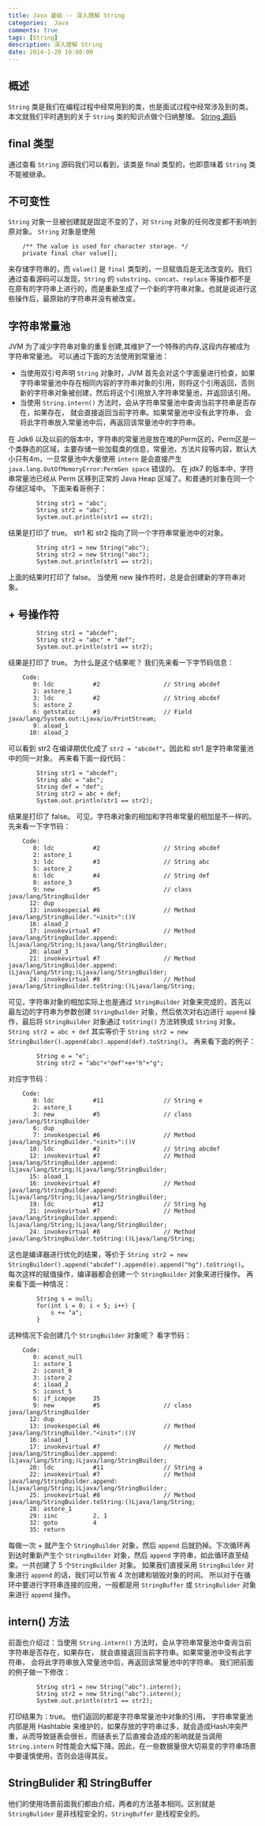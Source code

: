 ```yaml
---
title: Java 基础 -- 深入理解 String
categories:  Java
comments: true
tags: [String]
description: 深入理解 String
date: 2014-1-20 10:00:00
---
```


## 概述

`String` 类是我们在编程过程中经常用到的类，也是面试过程中经常涉及到的类。本文就我们平时遇到的关于 `String` 类的知识点做个归纳整理。
[String 源码](https://code.csdn.net/hty1053240123/jdk-source/tree/master/java/lang/String.java)

## final 类型

通过查看 `String` 源码我们可以看到，该类是 final 类型的，也即意味着 `String` 类不能被继承。

## 不可变性

`String` 对象一旦被创建就是固定不变的了，对 `String` 对象的任何改变都不影响到原对象。
`String` 对象是使用

```
    /** The value is used for character storage. */
    private final char value[];
```

来存储字符串的，而 `value[]` 是 `final` 类型的，一旦赋值后是无法改变的。我们通过查看源码可以发现，`String` 的 `substring`、`concat`、`replace` 等操作都不是在原有的字符串上进行的，而是重新生成了一个新的字符串对象。也就是说进行这些操作后，最原始的字符串并没有被改变。

## 字符串常量池

JVM 为了减少字符串对象的重复创建,其维护了一个特殊的内存,这段内存被成为字符串常量池。
可以通过下面的方法使用到常量池：

 - 当使用双引号声明 `String` 对象时，JVM 首先会对这个字面量进行检查，如果字符串常量池中存在相同内容的字符串对象的引用，则将这个引用返回，否则新的字符串对象被创建，然后将这个引用放入字符串常量池，并返回该引用。
 - 当使用 `String.intern()` 方法时，会从字符串常量池中查询当前字符串是否存在，如果存在， 就会直接返回当前字符串。如果常量池中没有此字符串， 会将此字符串放入常量池中后，再返回该常量池中的字符串。

在 Jdk6 以及以前的版本中，字符串的常量池是放在堆的Perm区的，Perm区是一个类静态的区域，主要存储一些加载类的信息，常量池，方法片段等内容，默认大小只有4m，一旦常量池中大量使用 `intern`  是会直接产生 `java.lang.OutOfMemoryError:PermGen space` 错误的。
在 jdk7 的版本中，字符串常量池已经从 Perm 区移到正常的 Java Heap 区域了。和普通的对象在同一个存储区域中。
下面来看哥例子：

```
        String str1 = "abc";
        String str2 = "abc";
        System.out.println(str1 == str2);
```

结果是打印了 true。
str1 和 str2 指向了同一个字符串常量池中的对象。

```
        String str1 = new String("abc");
        String str2 = new String("abc");
        System.out.println(str1 == str2);
```

上面的结果时打印了 false。
当使用 new 操作符时，总是会创建新的字符串对象。

## + 号操作符

```
        String str1 = "abcdef";
        String str2 = "abc" + "def";
        System.out.println(str1 == str2);
```

结果是打印了 true。
为什么是这个结果呢？
我们先来看一下字节码信息：

```
    Code:
       0: ldc           #2                  // String abcdef
       2: astore_1
       3: ldc           #2                  // String abcdef
       5: astore_2
       6: getstatic     #3                  // Field java/lang/System.out:Ljava/io/PrintStream;
       9: aload_1
      10: aload_2
```

可以看到 str2 在编译期优化成了 `str2 = "abcdef"`。因此和 str1 是字符串常量池中的同一对象。
再来看下面一段代码：

```
        String str1 = "abcdef";
        String abc = "abc";
        String def = "def";
        String str2 = abc + def;
        System.out.println(str1 == str2);
```

结果是打印了 false。
可见，字符串对象的相加和字符串常量的相加是不一样的。
先来看一下字节码：

```
    Code:
       0: ldc           #2                  // String abcdef
       2: astore_1
       3: ldc           #3                  // String abc
       5: astore_2
       6: ldc           #4                  // String def
       8: astore_3
       9: new           #5                  // class java/lang/StringBuilder
      12: dup
      13: invokespecial #6                  // Method java/lang/StringBuilder."<init>":()V
      16: aload_2
      17: invokevirtual #7                  // Method java/lang/StringBuilder.append:(Ljava/lang/String;)Ljava/lang/StringBuilder;
      20: aload_3
      21: invokevirtual #7                  // Method java/lang/StringBuilder.append:(Ljava/lang/String;)Ljava/lang/StringBuilder;
      24: invokevirtual #8                  // Method java/lang/StringBuilder.toString:()Ljava/lang/String;
```

可见，字符串对象的相加实际上也是通过 `StringBuilder` 对象来完成的，首先以最左边的字符串为参数创建 `StringBuilder` 对象，然后依次对右边进行 `append` 操作，最后将 `StringBuilder` 对象通过 `toString()` 方法转换成 `String` 对象。
`String str2 = abc + def` 其实等价于 `String str2 = new StringBuilder().append(abc).append(def).toString()`。
再来看下面的例子：

```
        String e = "e";
        String str2 = "abc"+"def"+e+"h"+"g";
```

对应字节码：

```
    Code:
       0: ldc           #11                 // String e
       2: astore_1
       3: new           #5                  // class java/lang/StringBuilder
       6: dup
       7: invokespecial #6                  // Method java/lang/StringBuilder."<init>":()V
      10: ldc           #2                  // String abcdef
      12: invokevirtual #7                  // Method java/lang/StringBuilder.append:(Ljava/lang/String;)Ljava/lang/StringBuilder;
      15: aload_1
      16: invokevirtual #7                  // Method java/lang/StringBuilder.append:(Ljava/lang/String;)Ljava/lang/StringBuilder;
      19: ldc           #12                 // String hg
      21: invokevirtual #7                  // Method java/lang/StringBuilder.append:(Ljava/lang/String;)Ljava/lang/StringBuilder;
      24: invokevirtual #8                  // Method java/lang/StringBuilder.toString:()Ljava/lang/String;
```

这也是编译器进行优化的结果，等价于 `String str2 = new StringBuilder().append("abcdef").append(e).append("hg").toString()`。
每次这样的赋值操作，编译器都会创建一个 `StringBuilder` 对象来进行操作。
再来看下面一种情况：

```
        String s = null;
        for(int i = 0; i < 5; i++) {
            s += "a";
        }
```

这种情况下会创建几个 `StringBuilder` 对象呢？
看字节码：

```
    Code:
       0: aconst_null
       1: astore_1
       2: iconst_0
       3: istore_2
       4: iload_2
       5: iconst_5
       6: if_icmpge     35
       9: new           #5                  // class java/lang/StringBuilder
      12: dup
      13: invokespecial #6                  // Method java/lang/StringBuilder."<init>":()V
      16: aload_1
      17: invokevirtual #7                  // Method java/lang/StringBuilder.append:(Ljava/lang/String;)Ljava/lang/StringBuilder;
      20: ldc           #11                 // String a
      22: invokevirtual #7                  // Method java/lang/StringBuilder.append:(Ljava/lang/String;)Ljava/lang/StringBuilder;
      25: invokevirtual #8                  // Method java/lang/StringBuilder.toString:()Ljava/lang/String;
      28: astore_1
      29: iinc          2, 1
      32: goto          4
      35: return
```

每做一次 + 就产生个 `StringBuilder` 对象，然后 `append` 后就扔掉。下次循环再到达时重新产生个 `StringBuilder` 对象，然后 `append` 字符串，如此循环直至结束。一共创建了 5 个`StringBuilder` 对象。
如果我们直接采用 `StringBuilder` 对象进行 `append` 的话，我们可以节省 4 次创建和销毁对象的时间。
所以对于在循环中要进行字符串连接的应用，一般都是用 `StringBuffer` 或 `StringBulider` 对象来进行 `append` 操作。 

## intern() 方法

前面也介绍过：当使用 `String.intern()` 方法时，会从字符串常量池中查询当前字符串是否存在，如果存在， 就会直接返回当前字符串。如果常量池中没有此字符串， 会将此字符串放入常量池中后，再返回该常量池中的字符串。
我们把前面的例子做一下修改：

```
        String str1 = new String("abc").intern();
        String str2 = new String("abc").intern();
        System.out.println(str1 == str2);
```

打印结果为：true。
他们返回的都是字符串常量池中对象的引用。
字符串常量池内部是用 Hashtable 来维护的，如果存放的字符串过多，就会造成Hash冲突严重，从而导致链表会很长，而链表长了后直接会造成的影响就是当调用 `String.intern` 时性能会大幅下降。因此，在一些数据量很大切易变的字符串场景中要谨慎使用，否则会适得其反。

## StringBulider 和 StringBuffer

他们的使用场景前面我们都由介绍，两者的方法基本相同。区别就是 `StringBulider` 是非线程安全的，`StringBuffer` 是线程安全的。


